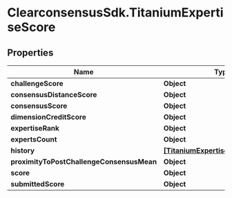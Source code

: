 # ClearconsensusSdk.TitaniumExpertiseScore

## Properties

Name | Type | Description | Notes
------------ | ------------- | ------------- | -------------
**challengeScore** | **Object** |  | [optional] 
**consensusDistanceScore** | **Object** |  | [optional] 
**consensusScore** | **Object** |  | [optional] 
**dimensionCreditScore** | **Object** |  | [optional] 
**expertiseRank** | **Object** |  | [optional] 
**expertsCount** | **Object** |  | [optional] 
**history** | [**[TitaniumExpertiseScoreWithDate]**](TitaniumExpertiseScoreWithDate.md) |  | [optional] 
**proximityToPostChallengeConsensusMean** | **Object** |  | [optional] 
**score** | **Object** |  | [optional] 
**submittedScore** | **Object** |  | [optional] 


